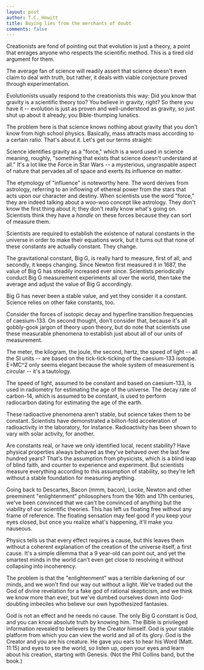 ```yaml
---
layout: post
author: T.C. Howitt
title: Buying lies from the merchants of doubt
comments: false
---
```


Creationists are fond of pointing out that evolution is just a theory, a point that enrages anyone who respects the scientific method. This is a tired old argument for them.

The average fan of science will readily assert that science doesn't even claim to deal with truth, but rather, it deals with viable conjecture proved through experimentation.

Evolutionists usually respond to the creationists this way: Did you know that gravity is a scientific theory too? You believe in gravity, right? So there you have it -- evolution is just as proven and well-understood as gravity, so just shut up about it already, you Bible-thumping lunatics.

The problem here is that science knows nothing about gravity that you don't know from high school physics. Basically, mass attracts mass according to a certain ratio. That's about it. Let's get our terms straight:

Science identifies gravity as a "force," which is a word used in science meaning, roughly, "something that exists that science doesn't understand at all." It's a lot like the Force in Star Wars -- a mysterious, ungraspable aspect of nature that pervades all of space and exerts its influence on matter.

The etymology of "influence" is noteworthy here. The word derives from astrology, referring to an inflowing of ethereal power from the stars that acts upon our character and destiny. When scientists use the word "force," they are indeed talking about a woo-woo concept like astrology. They don't know the first thing about it; they don't really know what's going on. Scientists think they have a *handle* on these forces because they can sort of measure them.

Scientists are required to establish the existence of natural constants in the universe in order to make their equations work, but it turns out that none of these constants are actually constant. They change.

The gravitational constant, Big G, is really hard to measure, first of all, and secondly, it keeps changing. Since Newton first measured it in 1687, the value of Big G has steadily increased ever since. Scientists periodically conduct Big G measurement experiments all over the world, then take the average and adjust the value of Big G accordingly.

Big G has never been a stable value, and yet they consider it a constant. Science relies on other fake constants, too.

Consider the forces of isotopic decay and hyperfine transition frequencies of caesium-133. On second thought, don't consider that, because it's all gobbly-gook jargon of theory upon theory, but do note that scientists use these measurable phenomena to establish just about all of our units of measurement.

The meter, the kilogram, the joule, the second, hertz, the speed of light -- all the SI units -- are based on the tick-tick-ticking of the caesium-133 isotope. E=MC^2 only seems elegant because the whole system of measurement is circular -- it's a tautology.

The speed of light, assumed to be constant and based on caesium-133, is used in radiometry for estimating the age of the universe. The decay rate of carbon-14, which is assumed to be constant, is used to perform radiocarbon dating for estimating the age of the earth.

These radioactive phenomena aren't stable, but science takes them to be constant. Scientists have demonstrated a billion-fold acceleration of radioactivity in the laboratory, for instance. Radioactivity has been shown to vary with solar activity, for another.

Are constants real, or have we only identified local, recent stability? Have physical properties always behaved as they've behaved over the last few hundred years? That's the assumption from physicists, which is a blind leap of blind faith, and counter to experience and experiment. But scientists measure everything according to this assumption of stability, so they're left without a stable foundation for measuring anything.

Going back to Descartes, Bacon (mmm, bacon), Locke, Newton and other preeminent "enlightenment" philosophers from the 16th and 17th centuries, we've been convinced that we can't be convinced of anything but the viability of our scientific theories. This has left us floating free without any frame of reference. The floating sensation may feel good if you keep your eyes closed, but once you realize what's happening, it'll make you nauseous.

Physics tells us that every effect requires a cause, but this leaves them without a coherent explanation of the creation of the universe itself, a first cause. It's a simple dilemma that a 9 year-old can point out, and yet the smartest minds in the world can't even get close to resolving it without collapsing into incoherency.

The problem is that the "enlightenment" was a terrible darkening of our minds, and we won't find our way out without a light. We've traded out the God of divine revelation for a fake god of rational skepticism, and we think we know more than ever, but we've dumbed ourselves down into God-doubting imbeciles who believe our own hypothesized fantasies.

God is not an effect and he needs no cause. The only Big G constant is God, and you can know absolute truth by knowing him. The Bible is privileged information revealed to believers by the Creator himself. God is your stable platform from which you can view the world and all of its glory. God is the Creator and you are his creature. He gave you ears to hear his Word (Matt. 11:15) and eyes to see the world, so listen up, open your eyes and learn about his creation, starting with Genesis. (Not the Phil Collins band, but the book.)
